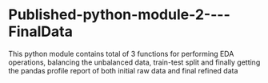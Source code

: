 # Published-python-module-2----FinalData
This python module contains total of 3 functions for performing EDA operations, balancing the unbalanced data, train-test split and finally getting the pandas profile report of both initial raw data and final refined data 
